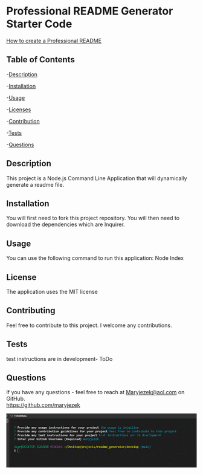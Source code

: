 # Professional README Generator Starter Code

[How to create a Professional README](./readme-guide.md)
  ## Table of Contents
  -[Description](#description)

  -[Installation](#installation)

  -[Usage](#usage)

  -[Licenses](#licenses)

  -[Contribution](#Contributing)

  -[Tests](#Tests)

  -[Questions](#Questions)

  ## Description 
  This project is a Node.js Command Line Application that will dynamically generate a readme file.
  
   ## Installation 
  You will first need to fork this project repository.  You will then need to download the dependencies which are Inquirer.   
  ## Usage
 You can use the following command to run this application: Node Index
  ## License
  The application uses the MIT license
  ## Contributing
  Feel free to contribute to this project.  I welcome any contributions.
  ## Tests 
  test instructions are in development- ToDo
  ## Questions
  If you have any questions - feel free to reach at Maryjezek@aol.com on GitHub.  
  https://github.com/maryjezek

  <img src="./Screenshot 2022.gif"/> 

